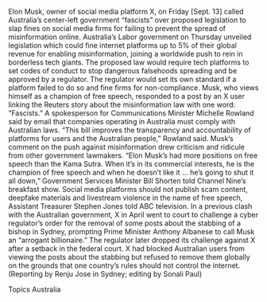 Elon Musk, owner of social media platform X, on Friday [Sept. 13] called Australia’s center-left government “fascists” over proposed legislation to slap fines on social media firms for failing to prevent the spread of misinformation online.
Australia’s Labor government on Thursday unveiled legislation which could fine internet platforms up to 5% of their global revenue for enabling misinformation, joining a worldwide push to rein in borderless tech giants.
The proposed law would require tech platforms to set codes of conduct to stop dangerous falsehoods spreading and be approved by a regulator. The regulator would set its own standard if a platform failed to do so and fine firms for non-compliance.
Musk, who views himself as a champion of free speech, responded to a post by an X user linking the Reuters story about the misinformation law with one word: “Fascists.”
A spokesperson for Communications Minister Michelle Rowland said by email that companies operating in Australia must comply with Australian laws.
“This bill improves the transparency and accountability of platforms for users and the Australian people,” Rowland said.
Musk’s comment on the push against misinformation drew criticism and ridicule from other government lawmakers.
“Elon Musk’s had more positions on free speech than the Kama Sutra. When it’s in its commercial interests, he is the champion of free speech and when he doesn’t like it … he’s going to shut it all down,” Government Services Minister Bill Shorten told Channel Nine’s breakfast show.
Social media platforms should not publish scam content, deepfake materials and livestream violence in the name of free speech, Assistant Treasurer Stephen Jones told ABC television.
In a previous clash with the Australian government, X in April went to court to challenge a cyber regulator’s order for the removal of some posts about the stabbing of a bishop in Sydney, prompting Prime Minister Anthony Albanese to call Musk an “arrogant billionaire.”
The regulator later dropped its challenge against X after a setback in the federal court.
X had blocked Australian users from viewing the posts about the stabbing but refused to remove them globally on the grounds that one country’s rules should not control the internet.
(Reporting by Renju Jose in Sydney; editing by Sonali Paul)

Topics
Australia
